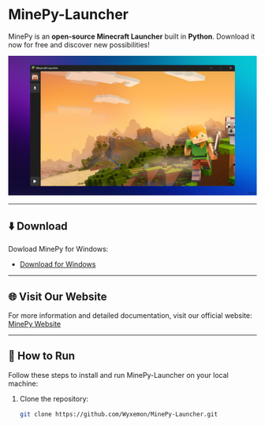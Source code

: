 # MinePy-Launcher

MinePy is an **open-source Minecraft Launcher** built in **Python**. Download it now for free and discover new possibilities!

![Launcher Image](images/background.png)

---

## ⬇️ Download

Dowload MinePy for Windows:

- [Download for Windows](https://github.com/Wyxemon/MinePy-Launcher/releases/tag/0.1v)

---

## 🌐 Visit Our Website

For more information and detailed documentation, visit our official website:  
[MinePy Website](https://mine-py-web.vercel.app/)

---

## 🚀 How to Run

Follow these steps to install and run MinePy-Launcher on your local machine:

1. Clone the repository:  
   ```bash
   git clone https://github.com/Wyxemon/MinePy-Launcher.git
